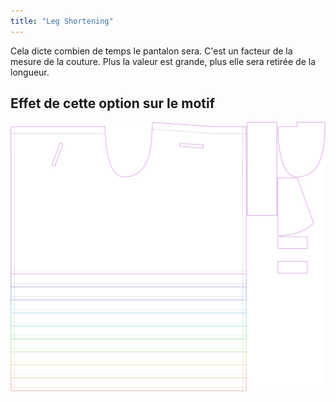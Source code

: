 ```yaml
---
title: "Leg Shortening"
---
```


Cela dicte combien de temps le pantalon sera. C'est un facteur de la mesure de la couture. Plus la valeur est grande, plus elle sera retirée de la longueur.

## Effet de cette option sur le motif

![Cette image montre l'effet de cette option en superposant plusieurs variantes qui ont une valeur différente pour cette option](waralee_legshortening_sample.svg "Effect of this option on the pattern")

